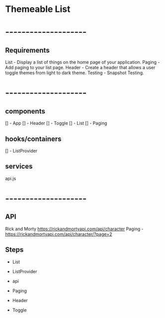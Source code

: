 # Themeable List

# --------------------

## Requirements

List - Display a list of things on the home page of your application.
Paging - Add paging to your list page.
Header - Create a header that allows a user toggle themes from light to dark theme.
Testing - Snapshot Testing.

# --------------------

## components
[] - App
[] - Header
[] - Toggle
[] - List 
[] - Paging

## hooks/containers
[] - ListProvider

## services
api.js

# --------------------

## API
Rick and Morty
https://rickandmortyapi.com/api/character
Paging - https://rickandmortyapi.com/api/character/?page=2

## Steps
- List

- ListProvider
- api
- Paging
- Header
- Toggle